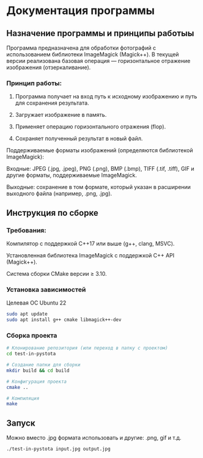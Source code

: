 # Документация программы
## Назначение программы и принципы работыы
Программа предназначена для обработки фотографий с использованием библиотеки ImageMagick (Magick++). В текущей версии реализована базовая операция — горизонтальное отражение изображения (отзеркаливание).

### Принцип работы:

1. Программа получает на вход путь к исходному изображению и путь для сохранения результата.

2. Загружает изображение в память.

3. Применяет операцию горизонтального отражения (flop).

4. Сохраняет полученный результат в новый файл.

Поддерживаемые форматы изображений (определяются библиотекой ImageMagick):

Входные: JPEG (.jpg, .jpeg), PNG (.png), BMP (.bmp), TIFF (.tif, .tiff), GIF и другие форматы, поддерживаемые ImageMagick.

Выходные: сохранение в том формате, который указан в расширении выходного файла (например, .png, .jpg).

## Инструкция по сборке
### Требования:

Компилятор с поддержкой C++17 или выше (g++, clang, MSVC).

Установленная библиотека ImageMagick с поддержкой C++ API (Magick++).

Система сборки CMake версии ≥ 3.10.

### Установка зависимостей

Целевая ОС Ubuntu 22

```bash
sudo apt update
sudo apt install g++ cmake libmagick++-dev
```

### Сборка проекта

```bash
# Клонирование репозитория (или переход в папку с проектом)
cd test-in-pystota

# Создание папки для сборки
mkdir build && cd build

# Конфигурация проекта
cmake ..

# Компиляция
make
```

## Запуск

Можно вместо .jpg формата использовать и другие: .png, gif и т.д.

```bash
./test-in-pystota input.jpg output.jpg
```

